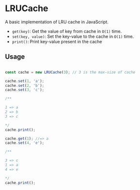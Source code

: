 # LRUCache

A basic implementation of LRU cache in JavaScript. 

- `get(key)`: Get the value of key from cache in `O(1)` time.
- `set(key, value)`: Set the key-value to the cache in `O(1)` time.
- `print()`: Print key-value present in the cache

## Usage

```javascript

const cache = new LRUCache(3); // 3 is the max-size of cache

cache.set(1, 'a');
cache.set(2, 'b');
cache.set(3, 'c');

/**

1 => a
2 => b
3 => c

*/
cache.print();

cache.get(1); //=> a
cache.set(4, 'e');

/**

3 => c
1 => a
4 => e

*/
cache.print();

```